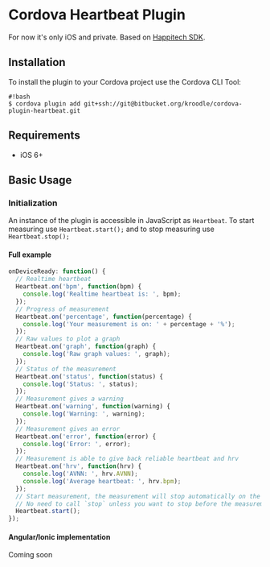 # Cordova Heartbeat Plugin

For now it's only iOS and private. Based on [Happitech SDK](http://www.happitech.com/).

## Installation

To install the plugin to your Cordova project use the Cordova CLI Tool:

```
#!bash
$ cordova plugin add git+ssh://git@bitbucket.org/kroodle/cordova-plugin-heartbeat.git
```


## Requirements
* iOS 6+

## Basic Usage

### Initialization

An instance of the plugin is accessible in JavaScript as `Heartbeat`.
To start measuring use `Heartbeat.start();` and to stop measuring use `Heartbeat.stop();`

#### Full example

```javascript
onDeviceReady: function() {
  // Realtime heartbeat
  Heartbeat.on('bpm', function(bpm) {
    console.log('Realtime heartbeat is: ', bpm);
  });
  // Progress of measurement
  Heartbeat.on('percentage', function(percentage) {
    console.log('Your measurement is on: ' + percentage + '%');
  });
  // Raw values to plot a graph
  Heartbeat.on('graph', function(graph) {
    console.log('Raw graph values: ', graph);
  });
  // Status of the measurement
  Heartbeat.on('status', function(status) {
    console.log('Status: ', status);
  });
  // Measurement gives a warning
  Heartbeat.on('warning', function(warning) {
    console.log('Warning: ', warning);
  });
  // Measurement gives an error
  Heartbeat.on('error', function(error) {
    console.log('Error: ', error);
  });
  // Measurement is able to give back reliable heartbeat and hrv
  Heartbeat.on('hrv', function(hrv) {
    console.log('AVNN: ', hrv.AVNN);
    console.log('Average heartbeat: ', hrv.bpm);
  });
  // Start measurement, the measurement will stop automatically on the end.
  // No need to call `stop` unless you want to stop before the measurement is finished.
  Heartbeat.start();
});
```

#### Angular/Ionic implementation

Coming soon